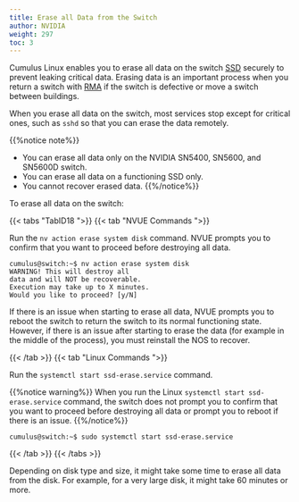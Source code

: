 ```yaml
---
title: Erase all Data from the Switch
author: NVIDIA
weight: 297
toc: 3
---
```

Cumulus Linux enables you to erase all data on the switch <span class="a-tooltip">[SSD](## "Solid state drive")</span> securely to prevent leaking critical data. Erasing data is an important process when you return a switch with <span class="a-tooltip">[RMA](## "Return Merchandise Authorization")</span> if the switch is defective or move a switch between buildings.

When you erase all data on the switch, most services stop except for critical ones, such as `sshd` so that you can erase the data remotely.

{{%notice note%}}
- You can erase all data only on the NVIDIA SN5400, SN5600, and SN5600D switch.
- You can erase all data on a functioning SSD only.
- You cannot recover erased data.
{{%/notice%}}

To erase all data on the switch:

{{< tabs "TabID18 ">}}
{{< tab "NVUE Commands ">}}

Run the `nv action erase system disk` command. NVUE prompts you to confirm that you want to proceed before destroying all data.

```
cumulus@switch:~$ nv action erase system disk 
WARNING! This will destroy all 
data and will NOT be recoverable. 
Execution may take up to X minutes. 
Would you like to proceed? [y/N] 
```

If there is an issue when starting to erase all data, NVUE prompts you to reboot the switch to return the switch to its normal functioning state. However, if there is an issue after starting to erase the data (for example in the middle of the process), you must reinstall the NOS to recover.

{{< /tab >}}
{{< tab "Linux Commands ">}}

Run the `systemctl start ssd-erase.service` command.

{{%notice warning%}}
When you run the Linux `systemctl start ssd-erase.service` command, the switch does not prompt you to confirm that you want to proceed before destroying all data or prompt you to reboot if there is an issue.
{{%/notice%}}

```
cumulus@switch:~$ sudo systemctl start ssd-erase.service
```

{{< /tab >}}
{{< /tabs >}}

Depending on disk type and size, it might take some time to erase all data from the disk. For example, for a very large disk, it might take 60 minutes or more.
